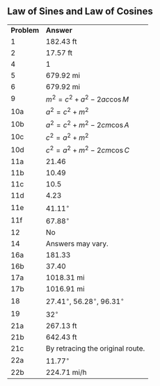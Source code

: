 

## Law of Sines and Law of Cosines


|||
|-------|------|
|**Problem**|**Answer**|
1|182.43 ft
2|17.57 ft
4|1
5|679.92 mi
6|679.92 mi
9|$m^2 = c^2 + a^2 - 2ac \cos M$
10a|$a^2 = c^2 + m^2$
10b|$a^2 = c^2 + m^2 - 2cm \cos A$
10c|$c^2 = a^2 + m^2$
10d|$c^2 = a^2 + m^2 - 2cm \cos C$
11a|21.46
11b|10.49
11c|10.5
11d|4.23
11e|$41.11^\circ$
11f|$67.88^\circ$
12|No
14|Answers may vary.
16a|181.33
16b|37.40
17a|1018.31 mi
17b|1016.91 mi
18|$27.41^\circ$, $56.28^\circ$, $96.31^\circ$
19|$32^\circ$
21a|267.13 ft
21b|642.43 ft
21c|By retracing the original route.
22a|$11.77^\circ$
22b|224.71 mi/h

